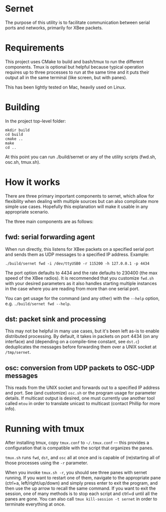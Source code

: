 Sernet
=============

The purpose of this utility is to facilitate communication between
serial ports and networks, primarily for XBee packets.

Requirements
=============

This project uses CMake to build and bash/tmux to run the different
components. Tmux is optional but helpful because typical operation
requires up to three processes to run at the same time and it puts
their output all in the same terminal (like screen, but with panes).

This has been lightly tested on Mac, heavily used on Linux.

Building
=============

In the project top-level folder:

    mkdir build
    cd build
    cmake ..
    make
    cd ..

At this point you can run ./build/sernet or any of the utility scripts
(fwd.sh, osc.sh, tmux.sh).

How it works
=============

There are three primary important components to sernet, which allow for
flexibility when dealing with multiple sources but can also complicate
more simple use cases. Hopefully this explanation will make it usable
in any appropriate scenario.

The three main components are as follows:

fwd: serial forwarding agent
-------------
When run directly, this listens for XBee packets on a specified serial port
and sends them as UDP messages to a specified IP address. Example:

    ./build/sernet fwd -i /dev/ttyUSB0 -r 115200 -h 127.0.0.1 -p 4434 

The port option defaults to 4434 and the rate defaults to 230400 (the max speed
of the XBee radios). It is recommended that you customize `fwd.sh` with your
desired parameters as it also handles starting multiple instances in the case
where you are reading from more than one serial port.

You can get usage for the command (and any other) with the `--help` option,
e.g. `./build/sernet fwd --help`.

dst: packet sink and processing
-------------
This may not be helpful in many use cases, but it's been left as-is to enable
distributed processing. By default, it takes in packets on port 4434 (on any
interface) and (depending on a compile-time constant, see `dst.c`) deduplicates
the messages before forwarding them over a UNIX socket at `/tmp/sernet`.

osc: conversion from UDP packets to OSC-UDP messages
-------------
This reads from the UNIX socket and forwards out to a specified IP address
and port. See (and customize) `osc.sh` or the program usage for parameter
details. If multicast output is desired, one must currently use another tool
called `mtou` in order to translate unicast to multicast (contact Phillip
for more info).

Running with tmux
=============

After installing tmux, copy `tmux.conf` to `~/.tmux.conf` -- this provides
a configuration that is compatible with the script that organizes the panes.

`tmux.sh` runs `fwd`, `dst`, and `osc` all at once and is capable of (re)starting
all of those processes using the `-r` parameter.

When you invoke `tmux.sh -r`, you should see three panes with sernet running.
If you want to restart one of them, navigate to the appropriate pane
(ctrl+a, left/right/up/down) and simply press enter to exit the program, and
then use the up arrow to recall the same command. If you want to exit the session,
one of many methods is to stop each script and ctrl+d until all the panes are
gone. You can also call `tmux kill-session -t sernet` in order to terminate
everything at once.
